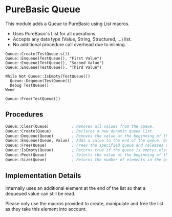 # PureBasic Queue
This module adds a Queue to PureBasic using List macros.

- Uses PureBasic's List for all operations.
- Accepts any data type (Value, String, Structured, ...) list.
- No additional procedure call overhead due to inlining.

```
Queue::Create(TestQueue.s())
Queue::Enqueue(TestQueue(), "First Value")
Queue::Enqueue(TestQueue(), "Second Value")
Queue::Enqueue(TestQueue(), "Third Value")

While Not Queue::IsEmpty(TestQueue())
  Queue::Dequeue(TestQueue())
  Debug TestQueue()
Wend

Queue::Free(TestQueue())
```

## Procedures

```PureBasic
Queue::Clear(Queue)          ; Removes all values from the queue.
Queue::Create(Queue)         ; Declares a new dynamic queue list.
Queue::Dequeue(Queue)        ; Removes the value at the beginning of the queue. Queue() = Dequeued Value.
Queue::Enqueue(Queue, Value) ; Adds a value to the end of the queue. Queue() = Enqueued Value.
Queue::Free(Queue)           ; Frees the specified queue and releases all its associated memory.
Queue::IsEmpty(Queue)        ; Returns true if the queue is empty; else false.
Queue::Peek(Queue)           ; Selects the value at the beginning of the queue without removing it.
Queue::Size(Queue)           ; Returns the number of elements in the queue.
```

## Implementation Details
Internally uses an additional element at the end of the list so that a dequeued value can still be read.

Please only use the macros provided to create, manipulate and free the list as they take this element into account.
